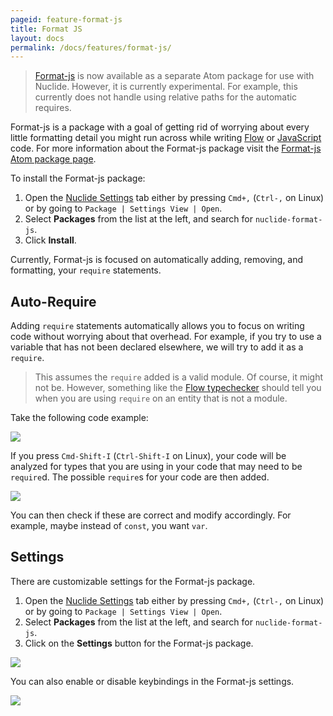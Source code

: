 ```yaml
---
pageid: feature-format-js
title: Format JS
layout: docs
permalink: /docs/features/format-js/
---
```


>[Format-js](https://atom.io/packages/nuclide-format-js) is now available as a separate Atom package for use with Nuclide. However, it is currently experimental. For example, this currently does not handle using relative paths for the automatic requires.

Format-js is a package with a goal of getting rid of worrying about every little formatting detail you might run across while writing
[Flow](/docs/languages/flow) or [JavaScript](/docs/langauges/other/#javascript) code.  For more information about the Format-js package visit the [Format-js Atom package page](https://atom.io/packages/nuclide-format-js).

To install the Format-js package:

1. Open the [Nuclide Settings](/docs/editor/basics/#preferences-pane) tab either by pressing `Cmd+,` (`Ctrl-,` on Linux) or by going to `Package | Settings View | Open`.
2. Select **Packages** from the list at the left, and search for `nuclide-format-js`.
3. Click **Install**.

Currently, Format-js is focused on automatically adding, removing, and formatting, your `require` statements.

## Auto-Require

Adding `require` statements automatically allows you to focus on writing code without
worrying about that overhead. For example, if you try to use a variable that has not been declared
elsewhere, we will try to add it as a `require`.

> This assumes the `require` added is a valid module. Of course, it might not be.
> However, something like the [Flow typechecker](/docs/languages/flow) should tell you when you are
> using `require` on an entity that is not a module.

Take the following code example:

![](/static/images/docs/feature-format-js-before.png)

If you press `Cmd-Shift-I` (`Ctrl-Shift-I` on Linux), your code will be analyzed for types that
you are using in your code that may need to be `require`d. The possible `require`s for your code are then added.

![](/static/images/docs/feature-format-js-after.png)

You can then check if these are correct and modify accordingly. For example, maybe instead of
`const`, you want `var`.

## Settings

There are customizable settings for the Format-js package.

1. Open the [Nuclide Settings](/docs/editor/basics/#preferences-pane) tab either by pressing `Cmd+,` (`Ctrl-,` on Linux) or by going to `Package | Settings View | Open`.
2. Select **Packages** from the list at the left, and search for `nuclide-format-js`.
3. Click on the **Settings** button for the Format-js package.

![](/static/images/docs/feature-format-js-settings.png)

You can also enable or disable keybindings in the Format-js settings.

![](/static/images/docs/feature-format-js-keybindings.png)
